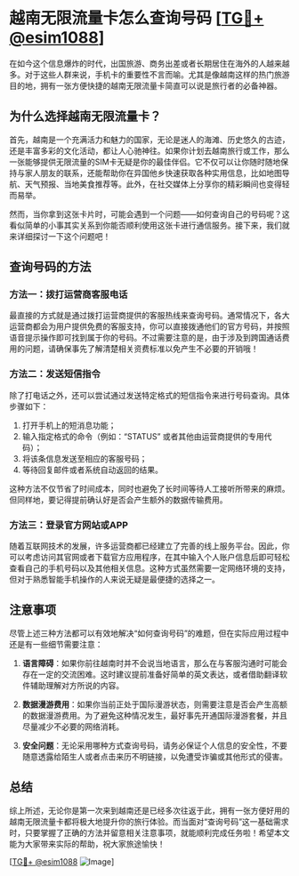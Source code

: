 # 越南无限流量卡怎么查询号码 [[TG💪+ @esim1088](https://t.me/s/esim1088)]

在如今这个信息爆炸的时代，出国旅游、商务出差或者长期居住在海外的人越来越多。对于这些人群来说，手机卡的重要性不言而喻。尤其是像越南这样的热门旅游目的地，拥有一张方便快捷的越南无限流量卡简直可以说是旅行者的必备神器。

## 为什么选择越南无限流量卡？

首先，越南是一个充满活力和魅力的国家，无论是迷人的海滩、历史悠久的古迹，还是丰富多彩的文化活动，都让人心驰神往。如果你计划去越南旅行或工作，那么一张能够提供无限流量的SIM卡无疑是你的最佳伴侣。它不仅可以让你随时随地保持与家人朋友的联系，还能帮助你在异国他乡快速获取各种实用信息，比如地图导航、天气预报、当地美食推荐等。此外，在社交媒体上分享你的精彩瞬间也变得轻而易举。

然而，当你拿到这张卡片时，可能会遇到一个问题——如何查询自己的号码呢？这看似简单的小事其实关系到你能否顺利使用这张卡进行通信服务。接下来，我们就来详细探讨一下这个问题吧！

## 查询号码的方法

### 方法一：拨打运营商客服电话

最直接的方式就是通过拨打运营商提供的客服热线来查询号码。通常情况下，各大运营商都会为用户提供免费的客服支持，你可以直接拨通他们的官方号码，并按照语音提示操作即可找到属于你的号码。不过需要注意的是，由于涉及到跨国通话费用的问题，请确保事先了解清楚相关资费标准以免产生不必要的开销哦！

### 方法二：发送短信指令

除了打电话之外，还可以尝试通过发送特定格式的短信指令来进行号码查询。具体步骤如下：
1. 打开手机上的短消息功能；
2. 输入指定格式的命令（例如：“STATUS” 或者其他由运营商提供的专用代码）；
3. 将该条信息发送至相应的客服号码；
4. 等待回复邮件或者系统自动返回的结果。

这种方法不仅节省了时间成本，同时也避免了长时间等待人工接听所带来的麻烦。但同样地，要记得提前确认好是否会产生额外的数据传输费用。

### 方法三：登录官方网站或APP

随着互联网技术的发展，许多运营商都已经建立了完善的线上服务平台。因此，你可以考虑访问其官网或者下载官方应用程序，在其中输入个人账户信息后即可轻松查看自己的手机号码以及其他相关信息。这种方式虽然需要一定网络环境的支持，但对于熟悉智能手机操作的人来说无疑是最便捷的选择之一。

## 注意事项

尽管上述三种方法都可以有效地解决“如何查询号码”的难题，但在实际应用过程中还是有一些细节需要注意：

1. **语言障碍**：如果你前往越南时并不会说当地语言，那么在与客服沟通时可能会存在一定的交流困难。这时建议提前准备好简单的英文表达，或者借助翻译软件辅助理解对方所说的内容。
   
2. **数据漫游费用**：如果你当前正处于国际漫游状态，则需要注意是否会产生高额的数据漫游费用。为了避免这种情况发生，最好事先开通国际漫游套餐，并且尽量减少不必要的网络消耗。

3. **安全问题**：无论采用哪种方式查询号码，请务必保证个人信息的安全性，不要随意透露给陌生人或者点击来历不明链接，以免遭受诈骗或其他形式的侵害。

## 总结

综上所述，无论你是第一次来到越南还是已经多次往返于此，拥有一张方便好用的越南无限流量卡都将极大地提升你的旅行体验。而当面对“查询号码”这一基础需求时，只要掌握了正确的方法并留意相关注意事项，就能顺利完成任务啦！希望本文能为大家带来实际的帮助，祝大家旅途愉快！

[[TG💪+ @esim1088](https://t.me/s/esim1088) ![Image](https://i.postimg.cc/4NQfJmqS/Snipaste-2025-05-13-00-14-12.png)]